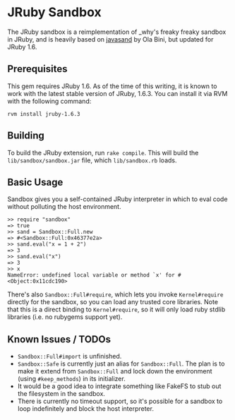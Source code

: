JRuby Sandbox
=============

The JRuby sandbox is a reimplementation of _why's freaky freaky sandbox
in JRuby, and is heavily based on [javasand][1] by Ola Bini, but updated
for JRuby 1.6.

## Prerequisites

This gem requires JRuby 1.6. As of the time of this writing, it is known to
work with the latest stable version of JRuby, 1.6.3. You can install it via
RVM with the following command:

    rvm install jruby-1.6.3

## Building

To build the JRuby extension, run `rake compile`. This will build the
`lib/sandbox/sandbox.jar` file, which `lib/sandbox.rb` loads.

## Basic Usage

Sandbox gives you a self-contained JRuby interpreter in which to eval
code without polluting the host environment.

    >> require "sandbox"
    => true
    >> sand = Sandbox::Full.new
    => #<Sandbox::Full:0x46377e2a>
    >> sand.eval("x = 1 + 2")
    => 3
    >> sand.eval("x")
    => 3
    >> x
    NameError: undefined local variable or method `x' for #<Object:0x11cdc190>

There's also `Sandbox::Full#require`, which lets you invoke
`Kernel#require` directly for the sandbox, so you can load any trusted
core libraries.  Note that this is a direct binding to `Kernel#require`,
so it will only load ruby stdlib libraries (i.e. no rubygems support
yet).

## Known Issues / TODOs

  * `Sandbox::Full#import` is unfinished.
  * `Sandbox::Safe` is currently just an alias for `Sandbox::Full`. The
    plan is to make it extend from `Sandbox::Full` and lock down the
    environment (using `#keep_methods`) in its initializer.
  * It would be a good idea to integrate something like FakeFS to stub
    out the filesystem in the sandbox.
  * There is currently no timeout support, so it's possible for a
    sandbox to loop indefinitely and block the host interpreter.

[1]: http://ola-bini.blogspot.com/2006/12/freaky-freaky-sandbox-has-come-to-jruby.html
